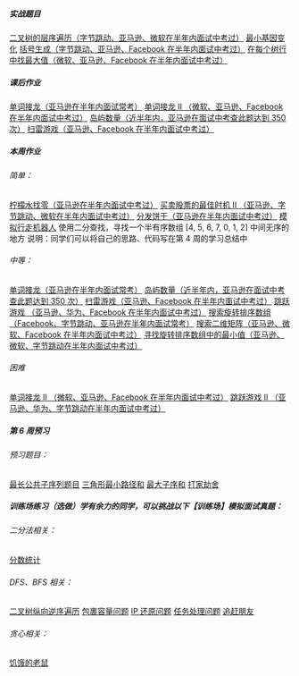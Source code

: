 ##### 实战题目
[二叉树的层序遍历（字节跳动、亚马逊、微软在半年内面试中考过）](https://leetcode-cn.com/problems/binary-tree-level-order-traversal/#/description)
[最小基因变化]()
[括号生成（字节跳动、亚马逊、Facebook 在半年内面试中考过）]()
[在每个树行中找最大值（微软、亚马逊、Facebook 在半年内面试中考过）]()
##### 课后作业
[单词接龙（亚马逊在半年内面试常考）]()
[单词接龙 II （微软、亚马逊、Facebook 在半年内面试中考过）]()
[岛屿数量（近半年内，亚马逊在面试中考查此题达到 350 次）]()
[扫雷游戏（亚马逊、Facebook 在半年内面试中考过）]()

##### 本周作业
###### 简单：
[柠檬水找零（亚马逊在半年内面试中考过）](https://leetcode-cn.com/problems/lemonade-change/description/)
[买卖股票的最佳时机 II （亚马逊、字节跳动、微软在半年内面试中考过）](https://leetcode-cn.com/problems/best-time-to-buy-and-sell-stock-ii/description/)
[分发饼干（亚马逊在半年内面试中考过）](https://leetcode-cn.com/problems/assign-cookies/submissions/)
[模拟行走机器人](https://leetcode-cn.com/problems/walking-robot-simulation/description/)
使用二分查找，寻找一个半有序数组 [4, 5, 6, 7, 0, 1, 2] 中间无序的地方
说明：同学们可以将自己的思路、代码写在第 4 周的学习总结中
###### 中等：
[单词接龙（亚马逊在半年内面试常考）]()
[岛屿数量（近半年内，亚马逊在面试中考查此题达到 350 次）](https://leetcode-cn.com/problems/number-of-islands/)
[扫雷游戏（亚马逊、Facebook 在半年内面试中考过）]()
[跳跃游戏 （亚马逊、华为、Facebook 在半年内面试中考过）]()
[搜索旋转排序数组（Facebook、字节跳动、亚马逊在半年内面试常考）]()
[搜索二维矩阵（亚马逊、微软、Facebook 在半年内面试中考过）]()
[寻找旋转排序数组中的最小值（亚马逊、微软、字节跳动在半年内面试中考过）]()
###### 困难
[单词接龙 II （微软、亚马逊、Facebook 在半年内面试中考过）]()
[跳跃游戏 II （亚马逊、华为、字节跳动在半年内面试中考过）]()
##### 第 6 周预习
###### 预习题目：
[最长公共子序列题目]()
[三角形最小路径和]()
[最大子序和]()
[打家劫舍]()
##### 训练场练习（选做）学有余力的同学，可以挑战以下【训练场】模拟面试真题：
###### 二分法相关：
[分数统计]()
###### DFS、BFS 相关：

[二叉树纵向逆序遍历]()
[包裹容量问题]()
[IP 还原问题]()
[任务处理问题]()
[追赶朋友]()
###### 贪心相关：
[饥饿的老鼠]()